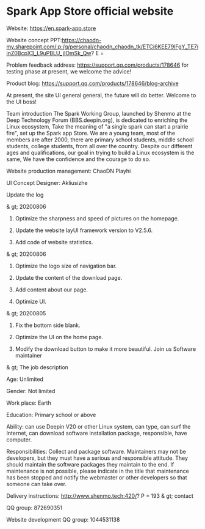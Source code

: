 # Spark App Store official website
Website: https://en.spark-app.store

Website concept PPT:https://chaodn-my.sharepoint.com/:p:/g/personal/chaodn_chaodn_tk/ETCi6KEE79lFgY_TE7iinZ0BcpX3_L9uPBLU_jIOmSk_Qw?
E =

Problem feedback address: https://support.qq.com/products/178646 for testing phase at present, we welcome the advice!

Product blog: https://support.qq.com/products/178646/blog-archive

At present, the site UI general general, the future will do better.
Welcome to the UI boss!

Team introduction
The Spark Working Group, launched by Shenmo at the Deep Technology Forum (BBS.deepin.org), is dedicated to enriching the Linux ecosystem,
Take the meaning of "a single spark can start a prairie fire", set up the Spark app Store.
We are a young team, most of the members are after 2000, there are primary school students, middle school students, college students, from all over the country.
Despite our different ages and qualifications, our goal in trying to build a Linux ecosystem is the same,
We have the confidence and the courage to do so.

Website production management: ChaoDN Playhi

UI Concept Designer: Akliusizhe

Update the log

& gt;
20200806

1. Optimize the sharpness and speed of pictures on the homepage.

2. Update the website layUI framework version to V2.5.6.

3. Add code of website statistics.

& gt;
20200806

1. Optimize the logo size of navigation bar.

2. Update the content of the download page.

3. Add content about our page.

4. Optimize UI.

& gt;
20200805

1. Fix the bottom side blank.

2. Optimize the UI on the home page.

3. Modify the download button to make it more beautiful.
Join us
Software maintainer

& gt;
The job description

Age: Unlimited

Gender: Not limited

Work place: Earth

Education: Primary school or above

Ability: can use Deepin V20 or other Linux system, can type, can surf the Internet, can download software installation package, responsible, have computer.

Responsibilities: Collect and package software. Maintainers may not be developers, but they must have a serious and responsible attitude. They should maintain the software packages they maintain to the end.
If maintenance is not possible, please indicate in the title that maintenance has been stopped and notify the webmaster or other developers so that someone can take over.

Delivery instructions: http://www.shenmo.tech:420/?
P = 193
& gt;
contact

QQ group: 872690351

Website development QQ group: 1044531138
